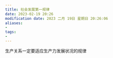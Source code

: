 ```yaml
---
title: 社会发展第一规律
date: 2023-02-19 20:26
modification date: 2023 二月 19日 星期日 20:26:06
aliases: 
- 
tags: 
- 
---
```


生产关系一定要适应生产力发展状况的规律